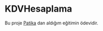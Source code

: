 # KDVHesaplama
 
 Bu proje [Patika](https://app.patika.dev/egitimler/baslangic-seviye-java-ile-backend-web-development-patikasi) dan aldığım eğitimin ödevidir.
 
